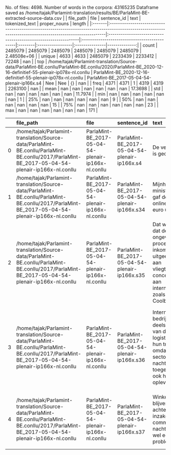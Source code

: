 No. of files: 4698.
Number of words in the corpora: 43165235
Dataframe saved as /home/tajak/Parlamint-translation/results/BE/ParlaMint-BE-extracted-source-data.csv
|        | file_path                                                                                                                                                 | file                                                           | sentence_id                                  | text    | tokenized_text   | proper_nouns   |        length |
|:-------|:----------------------------------------------------------------------------------------------------------------------------------------------------------|:---------------------------------------------------------------|:---------------------------------------------|:--------|:-----------------|:---------------|--------------:|
| count  | 2485079                                                                                                                                                   | 2485079                                                        | 2485079                                      | 2485079 | 2485079          | 2485079        |   2.48508e+06 |
| unique | 4633                                                                                                                                                      | 4633                                                           | 2485079                                      | 2233439 | 2233412          | 72248          | nan           |
| top    | /home/tajak/Parlamint-translation/Source-data/ParlaMint-BE.conllu/ParlaMint-BE.conllu/2020/ParlaMint-BE_2020-12-16-definitief-55-plenair-ip078x-nl.conllu | ParlaMint-BE_2020-12-16-definitief-55-plenair-ip078x-nl.conllu | ParlaMint-BE_2017-05-04-54-plenair-ip166x.s4 | Nee     | Nee              | {}             | nan           |
| freq   | 4371                                                                                                                                                      | 4371                                                           | 1                                            | 4319    | 4319             | 2263100        | nan           |
| mean   | nan                                                                                                                                                       | nan                                                            | nan                                          | nan     | nan              | nan            |  17.3698      |
| std    | nan                                                                                                                                                       | nan                                                            | nan                                          | nan     | nan              | nan            |  11.7974      |
| min    | nan                                                                                                                                                       | nan                                                            | nan                                          | nan     | nan              | nan            |   1           |
| 25%    | nan                                                                                                                                                       | nan                                                            | nan                                          | nan     | nan              | nan            |   9           |
| 50%    | nan                                                                                                                                                       | nan                                                            | nan                                          | nan     | nan              | nan            |  15           |
| 75%    | nan                                                                                                                                                       | nan                                                            | nan                                          | nan     | nan              | nan            |  23           |
| max    | nan                                                                                                                                                       | nan                                                            | nan                                          | nan     | nan              | nan            | 171           |




|    | file_path                                                                                                                                      | file                                                | sentence_id                                   | text                                                                                                                                                                              | tokenized_text                                                                                                                                                                        | proper_nouns   |   length |
|---:|:-----------------------------------------------------------------------------------------------------------------------------------------------|:----------------------------------------------------|:----------------------------------------------|:----------------------------------------------------------------------------------------------------------------------------------------------------------------------------------|:--------------------------------------------------------------------------------------------------------------------------------------------------------------------------------------|:---------------|---------:|
|  0 | /home/tajak/Parlamint-translation/Source-data/ParlaMint-BE.conllu/ParlaMint-BE.conllu/2017/ParlaMint-BE_2017-05-04-54-plenair-ip166x-nl.conllu | ParlaMint-BE_2017-05-04-54-plenair-ip166x-nl.conllu | ParlaMint-BE_2017-05-04-54-plenair-ip166x.s4  | De vergadering is geopend.                                                                                                                                                        | De vergadering is geopend .                                                                                                                                                           | {}             |        4 |
|  1 | /home/tajak/Parlamint-translation/Source-data/ParlaMint-BE.conllu/ParlaMint-BE.conllu/2017/ParlaMint-BE_2017-05-04-54-plenair-ip166x-nl.conllu | ParlaMint-BE_2017-05-04-54-plenair-ip166x-nl.conllu | ParlaMint-BE_2017-05-04-54-plenair-ip166x.s34 | Mijnheer de minister, in 2016 gaf de Belg online 9,1 miljard euro uit.                                                                                                            | Mijnheer de minister , in 2016 gaf de Belg online 9,1 miljard euro uit .                                                                                                              | {}             |       13 |
|  2 | /home/tajak/Parlamint-translation/Source-data/ParlaMint-BE.conllu/ParlaMint-BE.conllu/2017/ParlaMint-BE_2017-05-04-54-plenair-ip166x-nl.conllu | ParlaMint-BE_2017-05-04-54-plenair-ip166x-nl.conllu | ParlaMint-BE_2017-05-04-54-plenair-ip166x.s35 | Dat wil zeggen dat de Belg ongeveer 16 procent van zijn inkomen online uitgeeft, vooral aan vliegtuigtickets, concerttickets en aan internetbedrijven, zoals Bol.com en Coolblue. | Dat wil zeggen dat de Belg ongeveer 16 procent van zijn inkomen online uitgeeft , vooral aan vliegtuigtickets , concerttickets en aan internetbedrijven , zoals Bol.com en Coolblue . | {}             |       25 |
|  3 | /home/tajak/Parlamint-translation/Source-data/ParlaMint-BE.conllu/ParlaMint-BE.conllu/2017/ParlaMint-BE_2017-05-04-54-plenair-ip166x-nl.conllu | ParlaMint-BE_2017-05-04-54-plenair-ip166x-nl.conllu | ParlaMint-BE_2017-05-04-54-plenair-ip166x.s36 | Internationale bedrijven maken deels gebruik van de Belgische logistiek voor hun transport omdat in die sector wel nachtarbeid is toegestaan, wat ook heel wat jobs oplevert.     | Internationale bedrijven maken deels gebruik van de Belgische logistiek voor hun transport omdat in die sector wel nachtarbeid is toegestaan , wat ook heel wat jobs oplevert .       | {}             |       26 |
|  4 | /home/tajak/Parlamint-translation/Source-data/ParlaMint-BE.conllu/ParlaMint-BE.conllu/2017/ParlaMint-BE_2017-05-04-54-plenair-ip166x-nl.conllu | ParlaMint-BE_2017-05-04-54-plenair-ip166x-nl.conllu | ParlaMint-BE_2017-05-04-54-plenair-ip166x.s37 | Winkelbedrijven blijven echter achterlopen inzake e-commerce omdat nachtarbeid daar wel een probleem vormt.                                                                       | Winkelbedrijven blijven echter achterlopen inzake e-commerce omdat nachtarbeid daar wel een probleem vormt .                                                                          | {}             |       13 |




